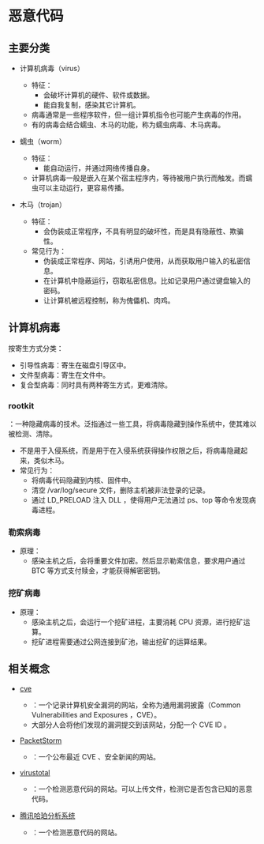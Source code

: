# 恶意代码

## 主要分类

- 计算机病毒（virus）
  - 特征：
    - 会破坏计算机的硬件、软件或数据。
    - 能自我复制，感染其它计算机。
  - 病毒通常是一些程序软件，但一组计算机指令也可能产生病毒的作用。
  - 有的病毒会结合蠕虫、木马的功能，称为蠕虫病毒、木马病毒。

- 蠕虫（worm）
  - 特征：
    - 能自动运行，并通过网络传播自身。
  - 计算机病毒一般是嵌入在某个宿主程序内，等待被用户执行而触发。而蠕虫可以主动运行，更容易传播。

- 木马（trojan）
  - 特征：
    - 会伪装成正常程序，不具有明显的破坏性，而是具有隐蔽性、欺骗性。
  - 常见行为：
    - 伪装成正常程序、网站，引诱用户使用，从而获取用户输入的私密信息。
    - 在计算机中隐蔽运行，窃取私密信息。比如记录用户通过键盘输入的密码。
    - 让计算机被远程控制，称为傀儡机、肉鸡。

## 计算机病毒

按寄生方式分类：
- 引导性病毒：寄生在磁盘引导区中。
- 文件型病毒：寄生在文件中。
- 复合型病毒：同时具有两种寄生方式，更难清除。

### rootkit

：一种隐藏病毒的技术。泛指通过一些工具，将病毒隐藏到操作系统中，使其难以被检测、清除。
- 不是用于入侵系统，而是用于在入侵系统获得操作权限之后，将病毒隐藏起来，类似木马。
- 常见行为：
  - 将病毒代码隐藏到内核、固件中。
  - 清空 /var/log/secure 文件，删除主机被非法登录的记录。
  - 通过 LD_PRELOAD 注入 DLL ，使得用户无法通过 ps、top 等命令发现病毒进程。

### 勒索病毒

- 原理：
  - 感染主机之后，会将重要文件加密。然后显示勒索信息，要求用户通过 BTC 等方式支付赎金，才能获得解密密钥。

### 挖矿病毒

- 原理：
  - 感染主机之后，会运行一个挖矿进程，主要消耗 CPU 资源，进行挖矿运算。
  - 挖矿进程需要通过公网连接到矿池，输出挖矿的运算结果。

## 相关概念

- [cve](https://www.cve.org)
  - ：一个记录计算机安全漏洞的网站，全称为通用漏洞披露（Common Vulnerabilities and Exposures ，CVE）。
  - 大部分人会将他们发现的漏洞提交到该网站，分配一个 CVE ID 。

- [PacketStorm](https://packetstormsecurity.com)
  - ：一个公布最近 CVE 、安全新闻的网站。

- [virustotal](https://www.virustotal.com)
  - ：一个检测恶意代码的网站。可以上传文件，检测它是否包含已知的恶意代码。

- [腾讯哈珀分析系统](https://habo.qq.com)
  - ：一个检测恶意代码的网站。
